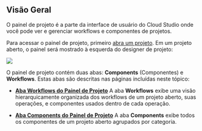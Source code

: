 [//]: # (Painel de Projeto)
[//]: # (This is a translation of Version 47, published on July 29, 2021.)

## Visão Geral

O painel de projeto é a parte da interface de usuário do Cloud Studio
onde você pode ver e gerenciar workflows e componentes de projetos.

Para acessar o painel de projeto, primeiro [abra um projeto](https://success.jitterbit.com/display/CS/Project+Creation+and+Configuration?showLanguage=pt_BR). Em um
projeto aberto, o painel será mostrado à esquerda do designer de
projeto:

<span class="confluence-embedded-file-wrapper"><img
src="https://docs-source.jitterbit.com/cs/project/project-designer_project-pane_annotated_pp.png"
class="confluence-embedded-image confluence-external-resource"
data-image-src="https://docs-source.jitterbit.com/cs/project/project-designer_project-pane_annotated_pp.png" /></span>

O painel de projeto contém duas abas: **Components** (Componentes) e
**Workflows**. Estas abas são descritas nas páginas incluídas neste
tópico:

-   **[Aba Workflows do Painel de Projeto](https://success.jitterbit.com/display/CS/Project+Pane+Workflows+Tab?showLanguage=pt_BR)**
    A aba **Workflows** exibe uma visão hierarquicamente organizada dos
    workflows de um projeto aberto, suas operações, e componentes usados
    dentro de cada operação.

-   **[Aba Components do Painel de Projeto](https://success.jitterbit.com/display/CS/Project+Pane+Components+Tab?showLanguage=pt_BR)**
    A aba **Components** exibe todos os componentes de um projeto aberto
    agrupados por categoria.
